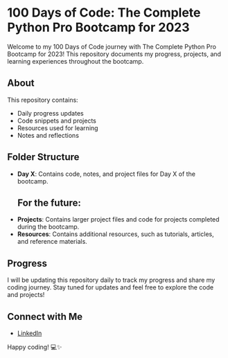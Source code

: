 # 100 Days of Code: The Complete Python Pro Bootcamp for 2023

Welcome to my 100 Days of Code journey with The Complete Python Pro Bootcamp for 2023! This repository documents my progress, projects, and learning experiences throughout the bootcamp.

## About

This repository contains:

- Daily progress updates
- Code snippets and projects
- Resources used for learning
- Notes and reflections

## Folder Structure

- **Day X**: Contains code, notes, and project files for Day X of the bootcamp.
  ## For the future:
- **Projects**: Contains larger project files and code for projects completed during the bootcamp.
- **Resources**: Contains additional resources, such as tutorials, articles, and reference materials.

## Progress

I will be updating this repository daily to track my progress and share my coding journey. Stay tuned for updates and feel free to explore the code and projects!

## Connect with Me

- [LinkedIn](https://www.linkedin.com/in/diego-do-carmo-espindola-204361201/)

Happy coding! 💻✨
